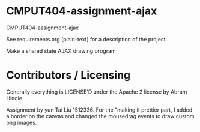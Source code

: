 # CMPUT404-assignment-ajax

CMPUT404-assignment-ajax

See requirements.org (plain-text) for a description of the project.

Make a shared state AJAX drawing program

# Contributors / Licensing

Generally everything is LICENSE'D under the Apache 2 license by Abram Hindle.

Assignment by yun Tai Liu 1512336.
For the "making it prettier part, I added a border on the canvas and changed the mousedrag events to draw custom png images.

